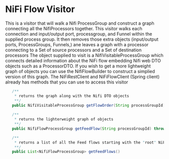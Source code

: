 NiFi Flow Visitor
====
This is a visitor that will walk a Nifi ProcessGroup and construct a graph connecting all the NifiProcessors together.
This visitor walks each connection and input/output port, processgroup, and Funnel within the supplied process group. It then removes those extra objects (input/output ports, ProcessGroups, Funnels,) ane leaves a graph with a processor connecting to a Set of source processors and a Set of destination processors
The object supplied to visit is a NifiVisitableProcessGroup which connects detailed information about the NiFi flow embedding Nifi web DTO objects such as a ProcessorDTO.
If you wish to get a more lightweight graph of objects you can use the NifiFlowBuilder to construct a simplied version of this graph.
The NiFiRestClient and NiFiFlowClient (Spring client) already has methods that you can use to access this visitor


```java
   /**
    * returns the graph along with the Nifi DTO objects
    **/
   public NifiVisitableProcessGroup getFlowOrder(String processGroupId) throws NifiComponentNotFoundException
   
   /**
    * returns the lighterweight graph of objects
    **/
   public NifiFlowProcessGroup getFeedFlow(String processGroupId) throws NifiComponentNotFoundException

   /**
    * returns a list of all the Feed flows starting with the "root" NiFi canvas.
    **/
   public List<NifiFlowProcessGroup> getFeedFlows()

```
